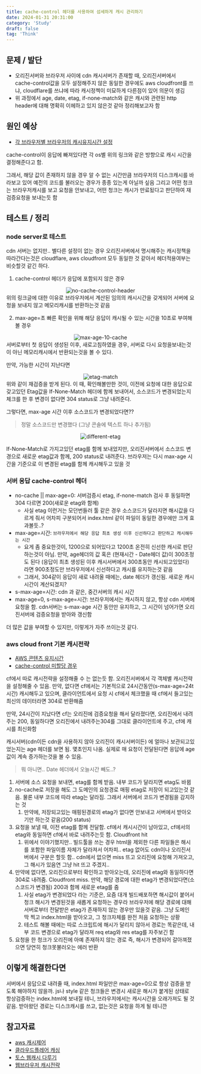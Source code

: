 ```yaml
---
title: cache-control 헤더를 사용하여 섬세하게 캐시 관리하기
date: 2024-01-31 20:31:00
category: 'Study'
draft: false
tag: 'Think'
---
```


## 문제 / 발단

- 오리진서버와 브라우저 사이에 cdn 캐시서버가 존재할 때, 오리진서버에서 cache-control값을 모두 설정해주지 않은 동일한 경우에도 aws cloudfront를 쓰냐, cloudflare를 쓰냐에 따라 캐시정첵이 미묘하게 다른점이 있어 의문이 생김
- 위 과정에서 age, date, etag, if-none-match와 같은 캐시와 관련된 http header에 대해 명확히 이헤하고 있지 않은것 같아 정리해보고자 함

## 원인 예상

- [각 브라우저별 브라우저의 캐시유지시간 설정](https://medium.com/a-day-of-a-programmer/cache-control-expires%EB%A5%BC-%EB%B9%A0%EB%9C%A8%EB%A6%AC%EB%A9%B4-%EB%B8%8C%EB%9D%BC%EC%9A%B0%EC%A0%80%EC%97%90%EC%84%9C-%EB%AC%B4%EC%8A%A8-%EC%9D%BC%EC%9D%B4-%EC%9D%BC%EC%96%B4%EB%82%A0%EA%B9%8C%EC%9A%94-756158e22f2d)

cache-control이 응답에 빠져있다면 각 os별 위의 링크와 같은 방향으로 캐시 시간을 결정해준다고 함.

그래서, 해당 값이 존재하지 않을 경우 알 수 없는 시간만큼 브라우저의 디스크캐시를 바라보고 있어 예전의 코드를 불러오는 경우가 종종 있는게 아닐까 싶음
그리고 어떤 청크는 브라우저캐시를 보고 요청을 안보내고, 어떤 청크는 캐시가 만료됬다고 판단하여 재검증요청을 보내는듯 함

## 테스트 / 정리

### node server로 테스트

cdn 서버는 없지만.. 별다른 설정이 없는 경우 오리진서버에서 명시해주는 캐시정책을 따라간다는것은 cloudflare, aws cloudfront 모두 동일한 것 같아서 헤더적용여부는 비슷할것 같긴 하다.

1. cache-control 헤더가 응답에 포함되지 않은 경우
<div style="margin : 0 auto; text-align : center">
  <img src="/img/2024/01/31/no-cache-control-header.png?raw=true" alt="no-cache-control-header">
</div>
위의 링크글에 대한 이유로 브라우저에서 계산된 임의의 캐시시간을 갖게되어 서버에 요청을 보내지 않고 메모리캐시를 반환하는것 같음

2. max-age=초
빠른 확인을 위해 해당 응답이 캐시될 수 있는 시간을 10초로 부여해볼 경우
<div style="margin : 0 auto; text-align : center">
  <img src="/img/2024/01/31/max-age-10-cache.png?raw=true" alt="max-age-10-cache">
</div>
서버로부터 첫 응답이 생성된 이후, 새로고침하였을 경우, 서버로 다시 요청을보내는것이 아닌 메모리캐시에서 반환되는것을 볼 수 있다.

만약, 가능한 시간이 지난다면

<div style="margin : 0 auto; text-align : center">
  <img src="/img/2024/01/31/etag-match.png?raw=true" alt="etag-match">
</div>
위와 같이 재검증을 받게 된다.
이 때, 확인해볼만한 것이, 이전에 요청에 대한 응답으로 갖고있던 Etag값을 If-None-Match 헤더에 함께 보내어서, 소스코드가 변경되었는지 체크를 한 후 변경이 없다면 304 status로 그냥 내려준다.

그렇다면, max-age 시간 이후 소스코드가 변경되었다면??

> 정말 소스코드만 변경했다 (그냥 콘솔에 텍스트 하나 추가됨)

<div style="margin : 0 auto; text-align : center">
  <img src="/img/2024/01/31/different-etag.png?raw=true" alt="different-etag">
</div>

If-None-Match로 가지고있던 etag를 함께 보내었지만, 오리진서버에서 소스코드 변경으로 새로운 etag값과 함께, 200 status로 내려준다.
브라우저는 다시 max-age 시간을 기준으로 이 변경된 etag를 함께 캐시해두고 있을 것

### 서버 응답 cache-control 헤더

- no-cache || max-age=0: 서버검증시 etag, if-none-match 검사 후 동일하면 304 다르면 200(새로운 etag와 함께)
  - 사실 etag 이런거는 모던번들러 툴 같은 경우 소스코드가 달라지면 해시값을 다르게 줘서 어차피 구분되어서 index.html 같이 파일이 동일한 경우에만 크게 효과볼듯..?
- max-age=시간: `브라우저에서 해당 응답 최초 생성 이후 신선하다고 판단하고 캐시해두는 시간`
  - 요게 좀 중요한것이, 1200으로 되어있다고 1200초 온전히 신선한 캐시로 판단하는것이 아님. 만약, age헤더의 값 혹은 (현재시간 - Date헤더 값)이 300초정도 된다 (응답이 최초 생성된 이후 캐시서버에서 300초동안 캐시되고있었다) 라면 900초정도만 브라우저에서 신선하다고 캐시를 유지하는것 같음
  - 그래서, 304같이 응답이 새로 내려올 때에는, date 헤더가 갱신됨. 새로운 캐시시간이 계산되겠지?
- s-max-age=시간: cdn 과 같은, 중간서버의 캐시 시간
- max-age=0, s-max-age=시간: 브라우저에서는 캐시하지 않고, 항상 cdn 서버에 요청을 함. cdn서버는 s-max-age 시간 동안만 유지하고, 그 시간이 넘어가면 오리진서버에 검증요청을 받아와 갱신함

더 많은 값을 부여할 수 있지만, 이렇게가 자주 쓰이는것 같다.

### aws cloud front 기본 캐시전략

- [AWS 콘텐츠 유지시간](https://docs.aws.amazon.com/ko_kr/AmazonCloudFront/latest/DeveloperGuide/Expiration.html)
- [cache-control 미할당 경우](https://docs.aws.amazon.com/AmazonCloudFront/latest/DeveloperGuide/Expiration.html#ExpirationDownloadDist)

cf에서 따로 캐시전략을 설정해줄 수 는 없는듯 함. 오리진서버에서 각 객체별 캐시전략을 설정해줄 수 있음. 만약, 없다면 cf에서는 기본적으로 24시간동안(s-max-age=24t시간) 캐시해두고 있으며, 클라이언트에서 요청 시 cf에서 체크했을 때 cf에서 들고있는 최신의 데이터라면 304로 반환해줌

만약, 24시간이 지났다면 cf는 오리진에 검증요청을 해서 달라졌다면, 오리진에서 내려주는 200, 동일하다면 오리진에서 내려주는304를 그대로 클라이언트에 주고, cf에 캐시를 최신화함

캐시서버(cdn이든 cdn을 사용하지 않아 오리진이 캐시서버이든) 에 얼마나 보관되고있었는지는 age 헤더를 보면 됨. 몇초인지 나옴. 실제로 매 요청이 전달된다면 응답에 age값이 계속 증가하는것을 볼 수 있음.

> 뭐 아니면.. Date 헤더에서 오늘시간 빼도..?

1. 서버에 소스 요청을 보내면, etag를 함께 받음. 내부 코드가 달라지면 etag도 바뀜
2. no-cache로 저장을 해도 그 도메인의 요청경로 매핑 etag로 저장이 되고있는것 같음. 물론 내부 코드에 따라 etag는 달라짐. 그래서 서버에서 코드가 변경됨을 감지하는 것
   1. 만약에, 저장되고있는 매핑된경로의 etag가 없다면 안보내고 서버에서 받아오기만 하는것 같음(200 status)
3. 요청을 보낼 때, 이전 etag를 함께 전달함. cf에서 캐시시간이 남아있고, cf에서의 etag와 동일하면 cf에서 바로 내려주는듯 함. Cloudfront hit
   1. 위에서 이야기했지만.. 빌드툴을 쓰는 경우 html을 제외한 다른 파일들은 해시를 포함한 파일이름 자체가 달라져서 어차피.. etag 없어도 cdn이나 오리진서버에서 구분은 할듯 함.. cdn에서 없으면 miss 뜨고 오리진에 요청해 가져오고, 그 해시가 있음연 그냥 hit 뜨고 주겠지..
4. 만약에 없다면, 오리진으로부터 확인하고 받아오는데, 오리진에 etag와 동일하다면 304로 내려줌. Cloudfront miss. 만약, 해당 경로에 대한 etag가 변경되었다면(소스코드가 변경됨) 200과 함께 새로운 etag를 줌
   1. 사실 etag가 변경되었다 라는 기준은, 요즘 대개 빌드배포하면 해시값이 붙어서 청크 해시가 변경된것을 새롭게 요청하는 경우라 브라우저에 해당 경로에 대해 서버로부터 전달받은 etag가 존재하지 않는 경우만 있을것 같음. 그냥 도메인 딱 찍고 index.html을 받아오고, 그 청크자체를 완전 처음 요청하는 상황
   2. 테스트 해볼 때에는 따로 스크립트에 해시가 달리지 않아서 경로는 똑같은데, 내부 코드 변경으로 etag가 달라져 req etag와 res etag를 자주보긴 함
5. 요청을 한 청크가 오리진에 아예 존재하지 않는 경로 즉, 해시가 변경되어 갈아껴졌으면 당연히 청크못불러오는 에러 반환

## 이렇게 해결한다면

서버에서 응답으로 내려줄 때, index.html 파일만은 max-age=0으로 항상 검증을 받도록 해야하지 않을까. js나 style 같은 청크들은 변경시 새로운 해시가 붙게된 상태로 항상검증하는 index.html에 보내질 테니, 브라우저에서는 캐시시간을 오래가져도 될 것 같음. 받아왔던 경로는 디스크캐시를 쓰고, 없는것은 요청을 하게 될 테니깐

## 참고자료

- [aws 캐시제어](https://jinminkim-50502.medium.com/s3-%EC%BA%90%EC%8B%9C-%EC%A0%9C%EC%96%B4-282d5cceec36)
- [클라우드플레어 캐싱](https://f-dever-error-log.tistory.com/m/64)
- [토스 웹캐시 다루기](https://toss.tech/article/smart-web-service-cache)
- [웹브라우저 캐시전략](https://inpa.tistory.com/entry/HTTP-%F0%9F%8C%90-%EC%9B%B9-%EB%B8%8C%EB%9D%BC%EC%9A%B0%EC%A0%80%EC%9D%98-%EC%BA%90%EC%8B%9C-%EC%A0%84%EB%9E%B5-Cache-Headers-%EB%8B%A4%EB%A3%A8%EA%B8%B0)
